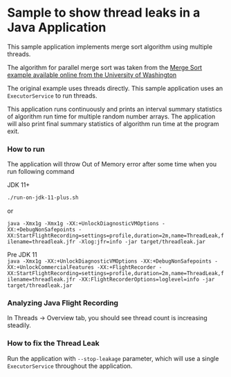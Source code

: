 Sample to show thread leaks in a Java Application
=================================================

This sample application implements merge sort algorithm using multiple threads.

The algorithm for parallel merge sort was taken from the [Merge Sort example available online from the University
of Washington](https://courses.cs.washington.edu/courses/cse373/13wi/lectures/03-13/MergeSort.java)

The original example uses threads directly. This sample application uses an `ExecutorService` to run threads.

This application runs continuously and prints an interval summary statistics of algorithm run time for multiple random
number arrays. The application will also print final summary statistics of algorithm run time at the program exit.

### How to run

The application will throw Out of Memory error after some time when you run following command

JDK 11+  
```bash
./run-on-jdk-11-plus.sh
```

or  

`java -Xmx1g -Xmx1g -XX:+UnlockDiagnosticVMOptions -XX:+DebugNonSafepoints -XX:StartFlightRecording=settings=profile,duration=2m,name=ThreadLeak,filename=threadleak.jfr -Xlog:jfr=info -jar target/threadleak.jar`

Pre JDK 11  
`java -Xmx1g -XX:+UnlockDiagnosticVMOptions -XX:+DebugNonSafepoints -XX:+UnlockCommercialFeatures -XX:+FlightRecorder -XX:StartFlightRecording=settings=profile,duration=2m,name=ThreadLeak,filename=threadleak.jfr -XX:FlightRecorderOptions=loglevel=info -jar target/threadleak.jar`

### Analyzing Java Flight Recording

In Threads -> Overview tab, you should see thread count is increasing steadily.

### How to fix the Thread Leak

Run the application with `--stop-leakage` parameter, which will use a single `ExecutorService` throughout the
application.
